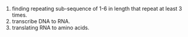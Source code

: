 1. finding repeating sub-sequence of 1-6 in length that repeat at least 3 times.
2. transcribe DNA to RNA.
3. translating RNA to amino acids.
